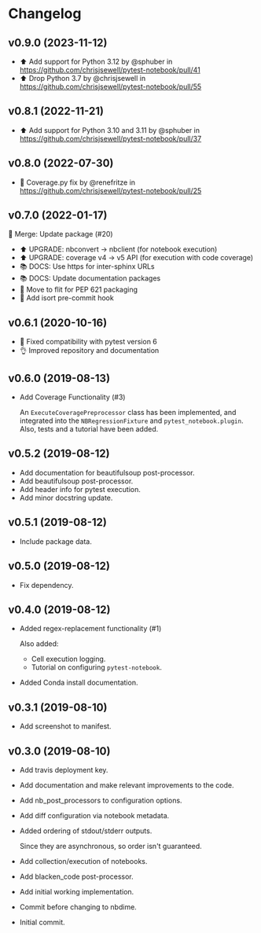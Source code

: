 # Changelog

## v0.9.0 (2023-11-12)

* ⬆️ Add support for Python 3.12 by @sphuber in https://github.com/chrisjsewell/pytest-notebook/pull/41
* ⬆️ Drop Python 3.7 by @chrisjsewell in https://github.com/chrisjsewell/pytest-notebook/pull/55

## v0.8.1 (2022-11-21)

* ⬆️ Add support for Python 3.10 and 3.11 by @sphuber in <https://github.com/chrisjsewell/pytest-notebook/pull/37>

## v0.8.0 (2022-07-30)

* 🐛 Coverage.py fix by @renefritze in <https://github.com/chrisjsewell/pytest-notebook/pull/25>

## v0.7.0 (2022-01-17)

🔀 Merge: Update package (#20)

- ⬆️ UPGRADE: nbconvert -> nbclient (for notebook execution)
- ⬆️ UPGRADE: coverage v4 -> v5 API (for execution with code coverage)
- 📚 DOCS: Use https for inter-sphinx URLs
- 📚 DOCS: Update documentation packages
- 🔧 Move to flit for PEP 621 packaging
- 🔧 Add isort pre-commit hook

## v0.6.1 (2020-10-16)

- 🐛 Fixed compatibility with pytest version 6
- 👌 Improved repository and documentation

## v0.6.0 (2019-08-13)

- Add Coverage Functionality (#3)

  An ``ExecuteCoveragePreprocessor`` class has been implemented,
  and integrated into the ``NBRegressionFixture`` and ``pytest_notebook.plugin``.
  Also, tests and a tutorial have been added.

## v0.5.2 (2019-08-12)

- Add documentation for beautifulsoup post-processor.
- Add beautifulsoup post-processor.
- Add header info for pytest execution.
- Add minor docstring update.

## v0.5.1 (2019-08-12)

- Include package data.

## v0.5.0 (2019-08-12)

- Fix dependency.

## v0.4.0 (2019-08-12)

- Added regex-replacement functionality (#1)

  Also added:

  - Cell execution logging.
  - Tutorial on configuring `pytest-notebook`.

- Added Conda install documentation.

## v0.3.1 (2019-08-10)

- Add screenshot to manifest.

## v0.3.0 (2019-08-10)

- Add travis deployment key.

- Add documentation and make relevant improvements to the code.

- Add nb_post_processors to configuration options.

- Add diff configuration via notebook metadata.

- Added ordering of stdout/stderr outputs.

  Since they are asynchronous, so order isn't guaranteed.
- Add collection/execution of notebooks.

- Add blacken_code post-processor.

- Add initial working implementation.

- Commit before changing to nbdime.

- Initial commit.
